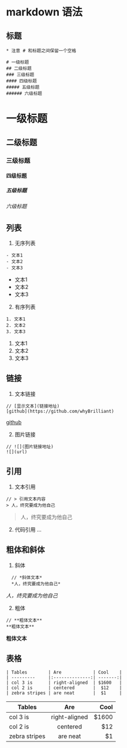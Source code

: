 # markdown 语法

## 标题

```
* 注意 # 和标题之间保留一个空格

# 一级标题
## 二级标题
### 三级标题
#### 四级标题
##### 五级标题
###### 六级标题
```
# 一级标题
## 二级标题
### 三级标题
#### 四级标题
##### 五级标题
###### 六级标题

## 列表

1. 无序列表

```
- 文本1
- 文本2
- 文本3
```
- 文本1
- 文本2
- 文本3

2. 有序列表

```
1. 文本1
2. 文本2
3. 文本3
```
1. 文本1
2. 文本2
3. 文本3

## 链接

1. 文本链接

```
// [显示文本](链接地址)
[github](https://github.com/whyBrilliant)
```
[github](https://github.com/whyBrilliant)

2. 图片链接

```
// ![](图片链接地址)
![](url)
```

## 引用

1. 文本引用

```
// > 引用文本内容
> 人，终究要成为他自己
```
> 人，终究要成为他自己  

2. 代码引用 ...


## 粗体和斜体

1. 斜体
```
  // *斜体文本*
  *人，终究要成为他自己*
```
  *人，终究要成为他自己*

2. 粗体
```
// **粗体文本**
**粗体文本**
```
**粗体文本**

## 表格

```
| Tables        | Are            | Cool    |
| ---------     |:--------------:| -------:|
| col 3 is      | right-aligned  | $1600   |  
| col 2 is      | centered       |  $12    |
| zebra stripes | are neat       |  $1     |
```


| Tables        | Are            | Cool    |
| ---------     |:--------------:| -------:|
| col 3 is      | right-aligned  | $1600   |  
| col 2 is      | centered       |  $12    |
| zebra stripes | are neat       |  $1     |


